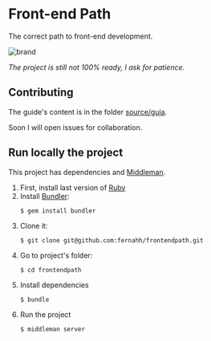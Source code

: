 # Front-end Path

The correct path to front-end development.

![brand](http://i.imgur.com/WNqDGmi.png)

*The project is still not 100% ready, I ask for patience.*

## Contributing

The guide's content is in the folder [source/guia](https://github.com/fernahh/frontendpath/tree/master/source/guia).

Soon I will open issues for collaboration.

## Run locally the project

This project has dependencies and [Middleman](https://middlemanapp.com/).

1. First, install last version of [Ruby](https://www.ruby-lang.org/en/downloads/)
2. Install [Bundler](http://bundler.io/):
    ```
    $ gem install bundler
    ```
3. Clone it:
    ```
    $ git clone git@github.com:fernahh/frontendpath.git
    ```
4. Go to project's folder:
    ```
    $ cd frontendpath
    ```
5. Install dependencies
    ```
    $ bundle
    ```
6. Run the project
    ```
    $ middleman server
    ```
